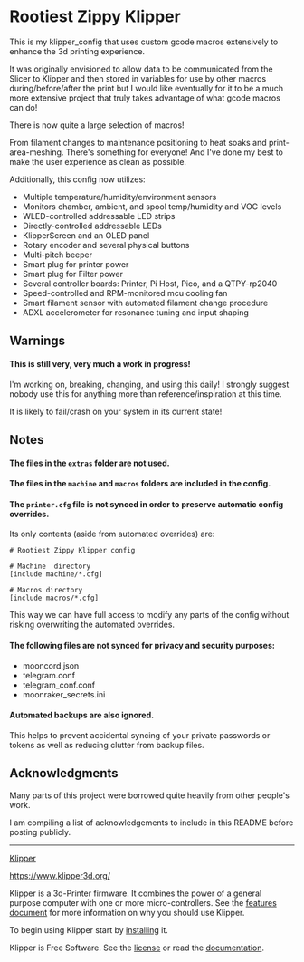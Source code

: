 # Rootiest Zippy Klipper

This is my klipper_config that uses custom gcode macros extensively to enhance the 3d printing experience.

It was originally envisioned to allow data to be communicated from the Slicer to Klipper and then stored in variables for use by other macros during/before/after the print but I would like eventually for it to be a much more extensive project that truly takes advantage of what gcode macros can do!

There is now quite a large selection of macros!

From filament changes to maintenance positioning to heat soaks and print-area-meshing. There's something for everyone! And I've done my best to make the user experience as clean as possible.

Additionally, this config now utilizes:
  - Multiple temperature/humidity/environment sensors
  - Monitors chamber, ambient, and spool temp/humidity and VOC levels
  - WLED-controlled addressable LED strips
  - Directly-controlled addressable LEDs
  - KlipperScreen and an OLED panel
  - Rotary encoder and several physical buttons
  - Multi-pitch beeper
  - Smart plug for printer power
  - Smart plug for Filter power
  - Several controller boards: Printer, Pi Host, Pico, and a QTPY-rp2040
  - Speed-controlled and RPM-monitored mcu cooling fan
  - Smart filament sensor with automated filament change procedure
  - ADXL accelerometer for resonance tuning and input shaping

## Warnings

#### This is still very, very much a work in progress! 

I'm working on, breaking, changing, and using this daily! I strongly suggest nobody use this for anything more than reference/inspiration at this time.

It is likely to fail/crash on your system in its current state!

## Notes

#### The files in the `extras` folder are **not used**.

#### The files in the `machine` and `macros` folders are included in the config.

#### The `printer.cfg` file is not synced in order to preserve automatic config overrides.

Its only contents (aside from automated overrides) are:

    # Rootiest Zippy Klipper config
    
    # Machine  directory
    [include machine/*.cfg]
    
    # Macros directory
    [include macros/*.cfg]

This way we can have full access to modify any parts of the config without risking overwriting the automated overrides.


#### The following files are not synced for privacy and security purposes:
  - mooncord.json
  - telegram.conf
  - telegram_conf.conf
  - moonraker_secrets.ini

#### Automated backups are also ignored.

This helps to prevent accidental syncing of your private passwords or tokens as well as reducing clutter from backup files.

## Acknowledgments

Many parts of this project were borrowed quite heavily from other people's work. 

I am compiling a list of acknowledgements to include in this README before posting publicly.

---

[Klipper](https://www.klipper3d.org/)

<https://www.klipper3d.org/>

Klipper is a 3d-Printer firmware. It combines the power of a general
purpose computer with one or more micro-controllers. See the
[features document](https://www.klipper3d.org/Features.html) for more
information on why you should use Klipper.

To begin using Klipper start by
[installing](https://www.klipper3d.org/Installation.html) it.

Klipper is Free Software. See the [license](COPYING) or read the
[documentation](https://www.klipper3d.org/Overview.html).
